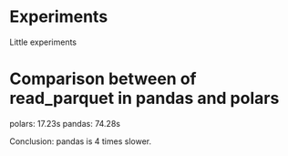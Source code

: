 # Experiments
Little experiments


# Comparison between of read_parquet in pandas and polars
polars: 17.23s
pandas: 74.28s

Conclusion: pandas is 4 times slower.
